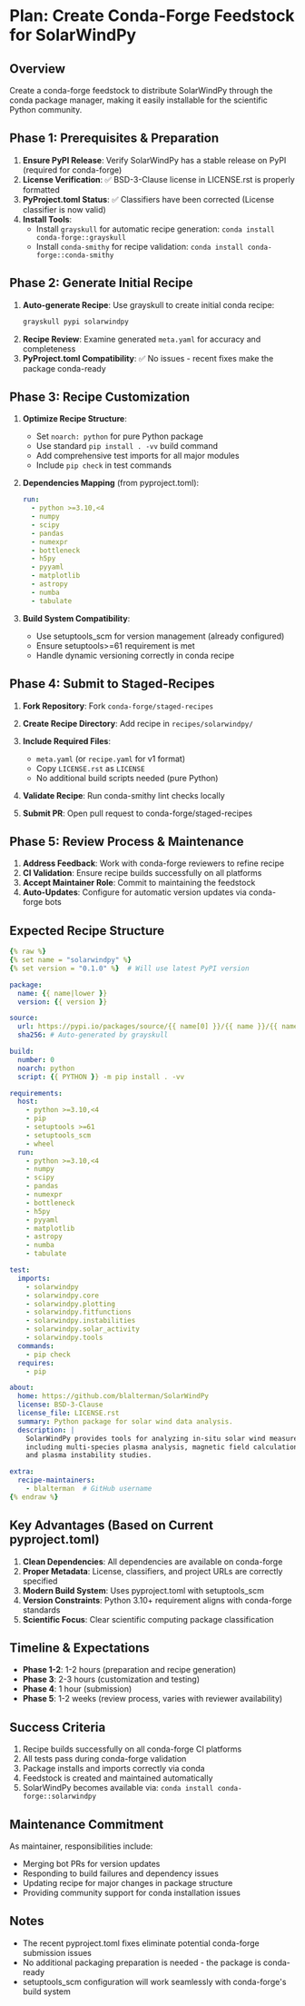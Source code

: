 # Plan: Create Conda-Forge Feedstock for SolarWindPy

## Overview
Create a conda-forge feedstock to distribute SolarWindPy through the conda package manager, making it easily installable for the scientific Python community.

## Phase 1: Prerequisites & Preparation
1. **Ensure PyPI Release**: Verify SolarWindPy has a stable release on PyPI (required for conda-forge)
2. **License Verification**: ✅ BSD-3-Clause license in LICENSE.rst is properly formatted
3. **PyProject.toml Status**: ✅ Classifiers have been corrected (License classifier is now valid)
4. **Install Tools**: 
   - Install `grayskull` for automatic recipe generation: `conda install conda-forge::grayskull`
   - Install `conda-smithy` for recipe validation: `conda install conda-forge::conda-smithy`

## Phase 2: Generate Initial Recipe
1. **Auto-generate Recipe**: Use grayskull to create initial conda recipe:
   ```bash
   grayskull pypi solarwindpy
   ```
2. **Recipe Review**: Examine generated `meta.yaml` for accuracy and completeness
3. **PyProject.toml Compatibility**: ✅ No issues - recent fixes make the package conda-ready

## Phase 3: Recipe Customization
1. **Optimize Recipe Structure**:
   - Set `noarch: python` for pure Python package
   - Use standard `pip install . -vv` build command
   - Add comprehensive test imports for all major modules
   - Include `pip check` in test commands

2. **Dependencies Mapping** (from pyproject.toml):
   ```yaml
   run:
     - python >=3.10,<4
     - numpy
     - scipy
     - pandas
     - numexpr
     - bottleneck
     - h5py
     - pyyaml
     - matplotlib
     - astropy
     - numba
     - tabulate
   ```

3. **Build System Compatibility**:
   - Use setuptools_scm for version management (already configured)
   - Ensure setuptools>=61 requirement is met
   - Handle dynamic versioning correctly in conda recipe

## Phase 4: Submit to Staged-Recipes
1. **Fork Repository**: Fork `conda-forge/staged-recipes`
2. **Create Recipe Directory**: Add recipe in `recipes/solarwindpy/`
3. **Include Required Files**:
   - `meta.yaml` (or `recipe.yaml` for v1 format)
   - Copy `LICENSE.rst` as `LICENSE`
   - No additional build scripts needed (pure Python)

4. **Validate Recipe**: Run conda-smithy lint checks locally
5. **Submit PR**: Open pull request to conda-forge/staged-recipes

## Phase 5: Review Process & Maintenance
1. **Address Feedback**: Work with conda-forge reviewers to refine recipe
2. **CI Validation**: Ensure recipe builds successfully on all platforms
3. **Accept Maintainer Role**: Commit to maintaining the feedstock
4. **Auto-Updates**: Configure for automatic version updates via conda-forge bots

## Expected Recipe Structure
```yaml
{% raw %}
{% set name = "solarwindpy" %}
{% set version = "0.1.0" %}  # Will use latest PyPI version

package:
  name: {{ name|lower }}
  version: {{ version }}

source:
  url: https://pypi.io/packages/source/{{ name[0] }}/{{ name }}/{{ name }}-{{ version }}.tar.gz
  sha256: # Auto-generated by grayskull

build:
  number: 0
  noarch: python
  script: {{ PYTHON }} -m pip install . -vv

requirements:
  host:
    - python >=3.10,<4
    - pip
    - setuptools >=61
    - setuptools_scm
    - wheel
  run:
    - python >=3.10,<4
    - numpy
    - scipy  
    - pandas
    - numexpr
    - bottleneck
    - h5py
    - pyyaml
    - matplotlib
    - astropy
    - numba
    - tabulate

test:
  imports:
    - solarwindpy
    - solarwindpy.core
    - solarwindpy.plotting
    - solarwindpy.fitfunctions
    - solarwindpy.instabilities
    - solarwindpy.solar_activity
    - solarwindpy.tools
  commands:
    - pip check
  requires:
    - pip

about:
  home: https://github.com/blalterman/SolarWindPy
  license: BSD-3-Clause
  license_file: LICENSE.rst
  summary: Python package for solar wind data analysis.
  description: |
    SolarWindPy provides tools for analyzing in-situ solar wind measurements,
    including multi-species plasma analysis, magnetic field calculations,
    and plasma instability studies.

extra:
  recipe-maintainers:
    - blalterman  # GitHub username
{% endraw %}
```

## Key Advantages (Based on Current pyproject.toml)
1. **Clean Dependencies**: All dependencies are available on conda-forge
2. **Proper Metadata**: License, classifiers, and project URLs are correctly specified
3. **Modern Build System**: Uses pyproject.toml with setuptools_scm
4. **Version Constraints**: Python 3.10+ requirement aligns with conda-forge standards
5. **Scientific Focus**: Clear scientific computing package classification

## Timeline & Expectations
- **Phase 1-2**: 1-2 hours (preparation and recipe generation)
- **Phase 3**: 2-3 hours (customization and testing)
- **Phase 4**: 1 hour (submission)
- **Phase 5**: 1-2 weeks (review process, varies with reviewer availability)

## Success Criteria
1. Recipe builds successfully on all conda-forge CI platforms
2. All tests pass during conda-forge validation
3. Package installs and imports correctly via conda
4. Feedstock is created and maintained automatically
5. SolarWindPy becomes available via: `conda install conda-forge::solarwindpy`

## Maintenance Commitment
As maintainer, responsibilities include:
- Merging bot PRs for version updates
- Responding to build failures and dependency issues
- Updating recipe for major changes in package structure
- Providing community support for conda installation issues

## Notes
- The recent pyproject.toml fixes eliminate potential conda-forge submission issues
- No additional packaging preparation is needed - the package is conda-ready
- setuptools_scm configuration will work seamlessly with conda-forge's build system